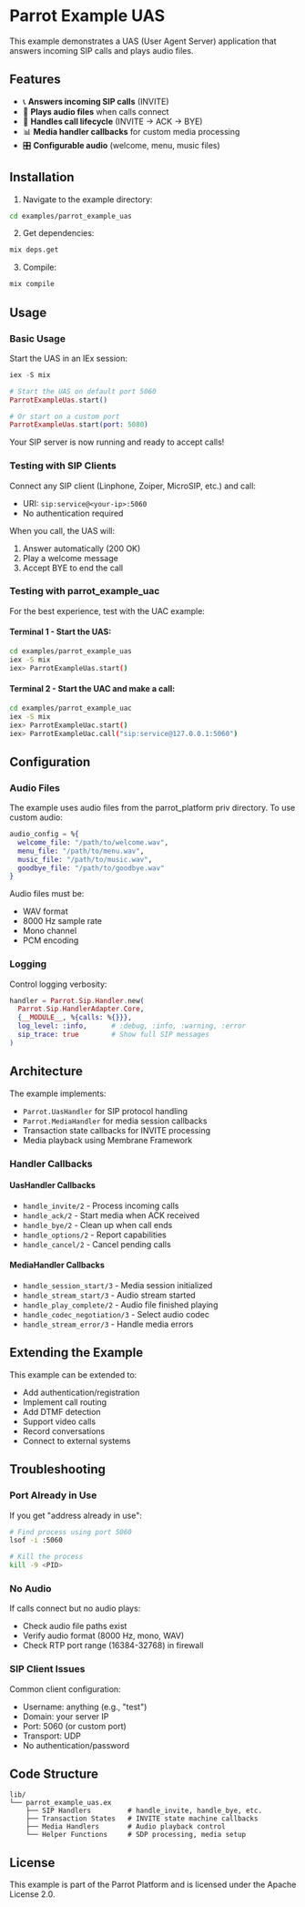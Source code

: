 # Parrot Example UAS

This example demonstrates a UAS (User Agent Server) application that answers incoming SIP calls and plays audio files.

## Features

- 📞 **Answers incoming SIP calls** (INVITE)
- 🎵 **Plays audio files** when calls connect
- 🔄 **Handles call lifecycle** (INVITE → ACK → BYE)
- 📊 **Media handler callbacks** for custom media processing
- 🎛️ **Configurable audio** (welcome, menu, music files)

## Installation

1. Navigate to the example directory:
```bash
cd examples/parrot_example_uas
```

2. Get dependencies:
```bash
mix deps.get
```

3. Compile:
```bash
mix compile
```

## Usage

### Basic Usage

Start the UAS in an IEx session:

```elixir
iex -S mix

# Start the UAS on default port 5060
ParrotExampleUas.start()

# Or start on a custom port
ParrotExampleUas.start(port: 5080)
```

Your SIP server is now running and ready to accept calls!

### Testing with SIP Clients

Connect any SIP client (Linphone, Zoiper, MicroSIP, etc.) and call:
- URI: `sip:service@<your-ip>:5060`
- No authentication required

When you call, the UAS will:
1. Answer automatically (200 OK)
2. Play a welcome message
3. Accept BYE to end the call

### Testing with parrot_example_uac

For the best experience, test with the UAC example:

#### Terminal 1 - Start the UAS:
```bash
cd examples/parrot_example_uas
iex -S mix
iex> ParrotExampleUas.start()
```

#### Terminal 2 - Start the UAC and make a call:
```bash
cd examples/parrot_example_uac
iex -S mix
iex> ParrotExampleUac.start()
iex> ParrotExampleUac.call("sip:service@127.0.0.1:5060")
```

## Configuration

### Audio Files

The example uses audio files from the parrot_platform priv directory. To use custom audio:

```elixir
audio_config = %{
  welcome_file: "/path/to/welcome.wav",
  menu_file: "/path/to/menu.wav",
  music_file: "/path/to/music.wav",
  goodbye_file: "/path/to/goodbye.wav"
}
```

Audio files must be:
- WAV format
- 8000 Hz sample rate
- Mono channel
- PCM encoding

### Logging

Control logging verbosity:

```elixir
handler = Parrot.Sip.Handler.new(
  Parrot.Sip.HandlerAdapter.Core,
  {__MODULE__, %{calls: %{}}},
  log_level: :info,      # :debug, :info, :warning, :error
  sip_trace: true        # Show full SIP messages
)
```

## Architecture

The example implements:
- `Parrot.UasHandler` for SIP protocol handling
- `Parrot.MediaHandler` for media session callbacks
- Transaction state callbacks for INVITE processing
- Media playback using Membrane Framework

### Handler Callbacks

#### UasHandler Callbacks
- `handle_invite/2` - Process incoming calls
- `handle_ack/2` - Start media when ACK received
- `handle_bye/2` - Clean up when call ends
- `handle_options/2` - Report capabilities
- `handle_cancel/2` - Cancel pending calls

#### MediaHandler Callbacks
- `handle_session_start/3` - Media session initialized
- `handle_stream_start/3` - Audio stream started
- `handle_play_complete/2` - Audio file finished playing
- `handle_codec_negotiation/3` - Select audio codec
- `handle_stream_error/3` - Handle media errors

## Extending the Example

This example can be extended to:
- Add authentication/registration
- Implement call routing
- Add DTMF detection
- Support video calls
- Record conversations
- Connect to external systems

## Troubleshooting

### Port Already in Use

If you get "address already in use":
```bash
# Find process using port 5060
lsof -i :5060

# Kill the process
kill -9 <PID>
```

### No Audio

If calls connect but no audio plays:
- Check audio file paths exist
- Verify audio format (8000 Hz, mono, WAV)
- Check RTP port range (16384-32768) in firewall

### SIP Client Issues

Common client configuration:
- Username: anything (e.g., "test")
- Domain: your server IP
- Port: 5060 (or custom port)
- Transport: UDP
- No authentication/password

## Code Structure

```
lib/
└── parrot_example_uas.ex
    ├── SIP Handlers         # handle_invite, handle_bye, etc.
    ├── Transaction States   # INVITE state machine callbacks
    ├── Media Handlers       # Audio playback control
    └── Helper Functions     # SDP processing, media setup
```

## License

This example is part of the Parrot Platform and is licensed under the Apache License 2.0.